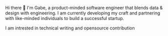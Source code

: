  Hi there 👋 
I'm Gabe, a product-minded software engineer that blends data & design with engineering. I am currently developing my craft and partnering with like-minded individuals to build a successful startup. 

I am intrested in technical writing and opensource contribution

<!-- **gabrielgog/gabrielgog** is a ✨ _special_ ✨ repository because its `README.md` (this file) appears on your GitHub profile.
  -->


